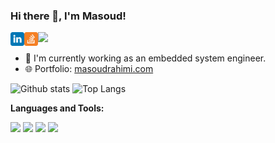 ### Hi there 👋, I'm Masoud!
<a href="https://www.linkedin.com/in/masoud-rahimi-a20a35135">
  <img align="left" alt="Masoud's LinkedIN" width="22px" src="https://raw.githubusercontent.com/edent/SuperTinyIcons/master/images/svg/linkedin.svg" />
</a>
<a href="https://stackoverflow.com/users/6700019/masoud-rahimi">
  <img align="left" alt="Masoud's StackOverflow" width="22px" src="https://raw.githubusercontent.com/edent/SuperTinyIcons/master/images/svg/stackoverflow.svg" />
</a>

![](https://komarev.com/ghpvc/?username=masoudr)

- 💼 I'm currently working as an embedded system engineer.
- 🌐 Portfolio: [masoudrahimi.com](https://masoudrahimi.com)

![Github stats](https://github-readme-stats.vercel.app/api?username=masoudr&show_icons=true&theme=tokyonight&include_all_commits=true&count_private=true)
![Top Langs](https://github-readme-stats.vercel.app/api/top-langs/?username=masoudr&layout=compact&exclude_repo=masoudr.github.io,buildroot,linux,u-boot,cuckoo,face_recognition)

**Languages and Tools:**

<code><img height="40" src="https://img.icons8.com/color/240/000000/electronics.png"></code>
<code><img height="40" src="https://img.icons8.com/color/240/000000/c-plus-plus-logo.png"></code>
<code><img height="40" src="https://img.icons8.com/color/240/000000/python.png"></code>
<code><img height="40" src="https://img.icons8.com/color/240/000000/linux.png"></code>
